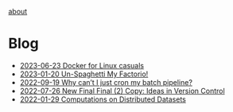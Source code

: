 <!-- Google tag (gtag.js) -->
<script async src="https://www.googletagmanager.com/gtag/js?id=G-GB6DWWMD6X"></script>
<script>
  window.dataLayer = window.dataLayer || [];
  function gtag(){dataLayer.push(arguments);}
  gtag('js', new Date());

  gtag('config', 'G-GB6DWWMD6X');
</script>

[about](about/about.md)

# Blog
- [2023-06-23 Docker for Linux casuals](blog/2023-06-23_Docker_for_Linux_casuals/main.md)
- [2023-01-20 Un-Spaghetti My Factorio!](blog/2023-01-20_Un_Spaghetti_My_Factorio/main.md)
- [2022-09-19 Why can’t I just cron my batch pipeline?](blog/2022-09-19_Why_Cant_I_Just_Cron/main.md)
- [2022-07-26 New Final Final (2) Copy: Ideas in Version Control](blog/2022-07-26_New_Final_Final_2_Copy_Ideas_In_Version_Control/main.md)
- [2022-01-29 Computations on Distributed Datasets](blog/2022-01-29_Computations_on_Distributed_Datasets/main.md)

